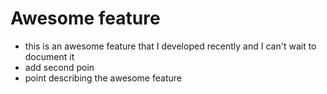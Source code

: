 # Awesome feature 
- this is an awesome feature that I developed recently and I can't wait to document it 
- add second poin
- point describing the awesome feature
